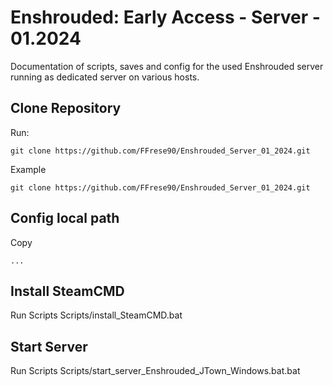# Enshrouded: Early Access - Server - 01.2024

Documentation of scripts, saves and config for the used Enshrouded server running as dedicated server on various hosts.

## Clone Repository

Run: 
```
git clone https://github.com/FFrese90/Enshrouded_Server_01_2024.git
```
Example
```
git clone https://github.com/FFrese90/Enshrouded_Server_01_2024.git
```

## Config local path

Copy 
```
...
```

## Install SteamCMD

Run Scripts 
Scripts/install_SteamCMD.bat

## Start Server

Run Scripts 
Scripts/start_server_Enshrouded_JTown_Windows.bat.bat